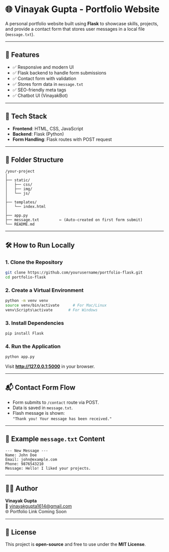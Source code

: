 
# 🌐 Vinayak Gupta - Portfolio Website

A personal portfolio website built using **Flask** to showcase skills, projects, and provide a contact form that stores user messages in a local file (`message.txt`).

---

## 📌 Features

- ✅ Responsive and modern UI  
- ✅ Flask backend to handle form submissions  
- ✅ Contact form with validation  
- ✅ Stores form data in `message.txt`  
- ✅ SEO-friendly meta tags  
- ✅ Chatbot UI (VinayakBot)

---

## 🚀 Tech Stack

- **Frontend**: HTML, CSS, JavaScript  
- **Backend**: Flask (Python)  
- **Form Handling**: Flask routes with POST request  

---

## 📁 Folder Structure

```
/your-project
│
├── static/
│   ├── css/
│   ├── img/
│   └── js/
│
├── templates/
│   └── index.html
│
├── app.py
├── message.txt         ← (Auto-created on first form submit)
└── README.md
```

---

## 🛠️ How to Run Locally

### 1. Clone the Repository

```bash
git clone https://github.com/yourusername/portfolio-flask.git
cd portfolio-flask
```

### 2. Create a Virtual Environment

```bash
python -m venv venv
source venv/bin/activate      # For Mac/Linux
venv\Scripts\activate       # For Windows
```

### 3. Install Dependencies

```bash
pip install Flask
```

### 4. Run the Application

```bash
python app.py
```

Visit **http://127.0.0.1:5000** in your browser.

---

## 📬 Contact Form Flow

- Form submits to `/contact` route via POST.  
- Data is saved in `message.txt`.  
- Flash message is shown:  
  `"Thank you! Your message has been received."`

---

## 📄 Example `message.txt` Content

```
--- New Message ---
Name: John Doe
Email: john@example.com
Phone: 9876543210
Message: Hello! I liked your projects.
```

---

## 👨‍💻 Author

**Vinayak Gupta**  
📧 vinayakgupta1614@gmail.com  
🌐 Portfolio Link Coming Soon

---

## 📃 License

This project is **open-source** and free to use under the **MIT License**.
